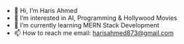 - 👋 Hi, I’m Haris Ahmed
- 👀 I’m interested in AI, Programming & Hollywood Movies
- 🌱 I’m currently learning MERN Stack Development
- 📫 How to reach me email: harisahmed873@gmail.com

<!---
haris386/haris386 is a ✨ special ✨ repository because its `README.md` (this file) appears on your GitHub profile.
You can click the Preview link to take a look at your changes.
--->
